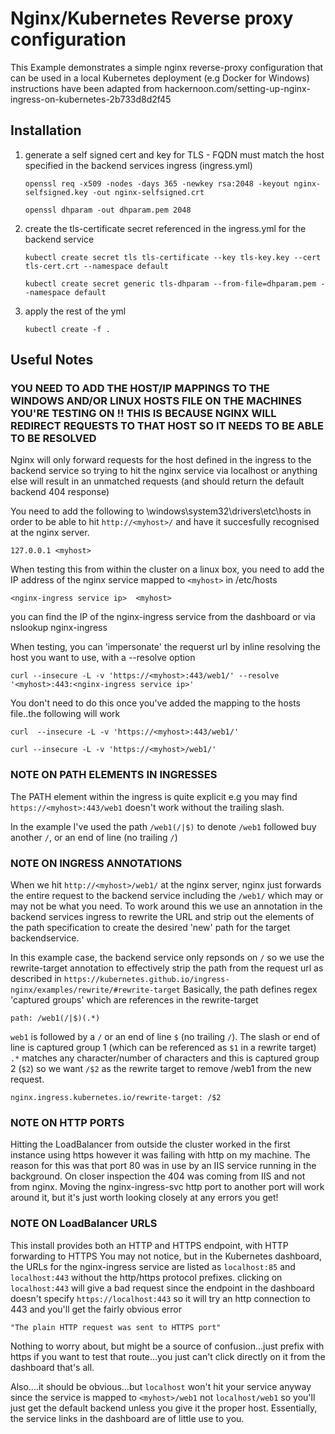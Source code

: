 # Nginx/Kubernetes Reverse proxy configuration 

This Example demonstrates a simple nginx reverse-proxy configuration that can be used in a local Kubernetes deployment (e.g Docker for Windows)
instructions have been adapted from hackernoon.com/setting-up-nginx-ingress-on-kubernetes-2b733d8d2f45

## Installation

1. generate a self signed cert and key for TLS - FQDN must match the host specified in the backend services ingress (ingress.yml)

    `openssl req -x509 -nodes -days 365 -newkey rsa:2048 -keyout nginx-selfsigned.key -out nginx-selfsigned.crt`

    `openssl dhparam -out dhparam.pem 2048`

2. create the tls-certificate secret referenced in the ingress.yml for the backend service
   
    `kubectl create secret tls tls-certificate --key tls-key.key --cert tls-cert.crt --namespace default`

    `kubectl create secret generic tls-dhparam --from-file=dhparam.pem --namespace default`

3. apply the rest of the yml

    `kubectl create -f .`


## Useful Notes

### YOU NEED TO ADD THE HOST/IP MAPPINGS TO THE WINDOWS AND/OR LINUX HOSTS FILE ON THE MACHINES YOU'RE TESTING ON !! THIS IS BECAUSE NGINX WILL REDIRECT REQUESTS TO THAT HOST SO IT NEEDS TO BE ABLE TO BE RESOLVED
 
Nginx will only forward requests for the host defined in the ingress to the backend service so trying to hit the nginx service via localhost or anything else will result in an unmatched requests (and should return the default backend 404 response)

You need to add the following to \windows\system32\drivers\etc\hosts in order to be able to hit `http://<myhost>/` and have it succesfully
recognised at the nginx server.

`127.0.0.1 <myhost>`
 
When testing this from within the cluster on a linux box, you need to add the IP address of the nginx service mapped to `<myhost>` in /etc/hosts

`<nginx-ingress service ip>  <myhost>`

you can find the IP of the nginx-ingress service from the dashboard or via nslookup nginx-ingress

When testing, you can 'impersonate' the requerst url by inline resolving the host you want to use, with a --resolve option

`curl --insecure -L -v 'https://<myhost>:443/web1/' --resolve '<myhost>:443:<nginx-ingress service ip>'`

You don't need to do this once you've added the mapping to the hosts file..the following will work 

`curl  --insecure -L -v 'https://<myhost>:443/web1/'`

`curl --insecure -L -v 'https://<myhost>/web1/'`
 
### NOTE ON PATH ELEMENTS IN INGRESSES

The PATH element within the ingress is quite explicit e.g you may find `https://<myhost>:443/web1` doesn't work without the trailing slash.

In the example I've used the path `/web1(/|$)` to denote `/web1` followed buy another `/`, or an end of line (no trailing `/`)

### NOTE ON INGRESS ANNOTATIONS


When we hit `http://<myhost>/web1/` at the nginx server, nginx just forwards the entire request to the backend service
including the `/web1/` which may or may not be what you need.
To work around this we use an annotation in the backend services ingress to rewrite the URL and strip out the elements of the
path specification to create the desired 'new' path for the target backendservice.

In this example case, the backend service only repsonds on `/` so we use the rewrite-target annotation to effectively strip the path 
from the request url as described in `https://kubernetes.github.io/ingress-nginx/examples/rewrite/#rewrite-target`
Basically, the path defines regex 'captured groups' which are references in the rewrite-target

`path: /web1(/|$)(.*)`

`web1` is followed by a `/` or an end of line `$` (no trailing `/`). The slash or end of line is captured group 1 (which can be referenced as `$1` in a rewrite target)
`.*` matches any character/number of characters and this is captured group 2 (`$2`)
so we want `/$2` as the rewrite target to remove /web1 from the new request.

`nginx.ingress.kubernetes.io/rewrite-target: /$2`

### NOTE ON HTTP PORTS


Hitting the LoadBalancer from outside the cluster worked in the first instance using https however it was failing with http on my machine.
The reason for this was that port 80 was in use by an IIS service running in the background. On closer inspection the 404 was coming from IIS and not from nginx. Moving the nginx-ingress-svc http port to another port will work around it, but it's just worth looking closely at any errors you get!

### NOTE ON LoadBalancer URLS


This install provides both an HTTP and HTTPS endpoint, with HTTP forwarding to HTTPS
You may not notice, but in the Kubernetes dashboard, the URLs for the nginx-ingress service are listed as `localhost:85` and `localhost:443` without the http/https protocol prefixes.
clicking on `localhost:443` will give a bad request since the endpoint in the dashboard doesn't specify `https://localhost:443`
so it will try an http connection to 443 and you'll get the fairly obvious error 

`"The plain HTTP request was sent to HTTPS port"`

Nothing to worry about, but might be a source of confusion...just prefix with https if you want to test that route...you just can't click directly on it from the dashboard that's all.

Also....it should be obvious...but `localhost` won't hit your service anyway since the service is  mapped to `<myhost>/web1` not `localhost/web1` so 
you'll just get the default backend unless you give it the proper host. Essentially, the service links in the dashboard are of little use to you.